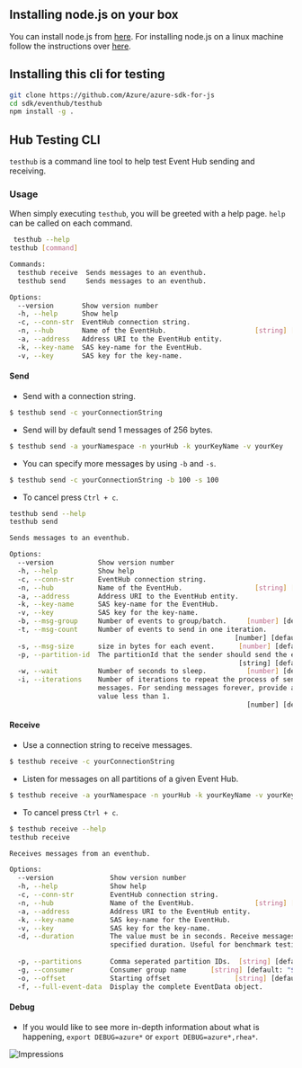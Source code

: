 ## Installing node.js on your box
You can install node.js from [here](https://nodejs.org/en/). For installing node.js on a linux machine follow the instructions over [here](https://nodejs.org/en/download/package-manager/).

## Installing this cli for testing
```bash
git clone https://github.com/Azure/azure-sdk-for-js
cd sdk/eventhub/testhub
npm install -g .
```

## Hub Testing CLI
`testhub` is a command line tool to help test Event Hub sending and receiving.

### Usage
When simply executing `testhub`, you will be greeted with a help page. `help` can be called on each command.
```bash
 testhub --help
testhub [command]

Commands:
  testhub receive  Sends messages to an eventhub.
  testhub send     Sends messages to an eventhub.

Options:
  --version       Show version number                                  [boolean]
  -h, --help      Show help                                            [boolean]
  -c, --conn-str  EventHub connection string.                           [string]
  -n, --hub       Name of the EventHub.                      [string] [required]
  -a, --address   Address URI to the EventHub entity.                   [string]
  -k, --key-name  SAS key-name for the EventHub.                        [string]
  -v, --key       SAS key for the key-name.                             [string]
```

#### Send
- Send with a connection string.
```bash
$ testhub send -c yourConnectionString
```
- Send will by default send 1 messages of 256 bytes.
```bash
$ testhub send -a yourNamespace -n yourHub -k yourKeyName -v yourKey
```
- You can specify more messages by using `-b` and `-s`.
```bash
$ testhub send -c yourConnectionString -b 100 -s 100
```
- To cancel press `Ctrl + c`.

```bash
testhub send --help
testhub send

Sends messages to an eventhub.

Options:
  --version           Show version number                              [boolean]
  -h, --help          Show help                                        [boolean]
  -c, --conn-str      EventHub connection string.                       [string]
  -n, --hub           Name of the EventHub.                  [string] [required]
  -a, --address       Address URI to the EventHub entity.               [string]
  -k, --key-name      SAS key-name for the EventHub.                    [string]
  -v, --key           SAS key for the key-name.                         [string]
  -b, --msg-group     Number of events to group/batch.     [number] [default: 1]
  -t, --msg-count     Number of events to send in one iteration.
                                                        [number] [default: 1000]
  -s, --msg-size      size in bytes for each event.      [number] [default: 256]
  -p, --partition-id  The partitionId that the sender should send the event to.
                                                         [string] [default: "0"]
  -w, --wait          Number of seconds to sleep.          [number] [default: 0]
  -i, --iterations    Number of iterations to repeat the process of sending
                      messages. For sending messages forever, provide a
                      value less than 1.
                                                           [number] [default: 1]
```

#### Receive
- Use a connection string to receive messages.
```bash
$ testhub receive -c yourConnectionString
```
- Listen for messages on all partitions of a given Event Hub.
```bash
$ testhub receive -a yourNamespace -n yourHub -k yourKeyName -v yourKey
```
- To cancel press `Ctrl + c`.

```bash
$ testhub receive --help
testhub receive

Receives messages from an eventhub.

Options:
  --version              Show version number                           [boolean]
  -h, --help             Show help                                     [boolean]
  -c, --conn-str         EventHub connection string.                    [string]
  -n, --hub              Name of the EventHub.               [string] [required]
  -a, --address          Address URI to the EventHub entity.            [string]
  -k, --key-name         SAS key-name for the EventHub.                 [string]
  -v, --key              SAS key for the key-name.                      [string]
  -d, --duration         The value must be in seconds. Receive messages for the
                         specified duration. Useful for benchmark testing.
                                                                        [number]
  -p, --partitions       Comma seperated partition IDs.  [string] [default: "0"]
  -g, --consumer         Consumer group name      [string] [default: "$default"]
  -o, --offset           Starting offset                [string] [default: "-1"]
  -f, --full-event-data  Display the complete EventData object.
```

#### Debug
- If you would like to see more in-depth information about what is happening, `export DEBUG=azure*` or `export DEBUG=azure*,rhea*`.


![Impressions](https://azure-sdk-impressions.azurewebsites.net/api/impressions/azure-sdk-for-js%2Fsdk%2Feventhub%2Ftesthub%2FREADME.png)
